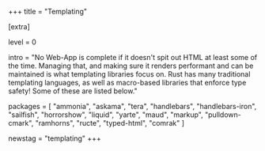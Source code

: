 +++
title = "Templating"

[extra]

level = 0

intro = "No Web-App is complete if it doesn't spit out HTML at least some of the time. Managing that, and making sure it renders performant and can be maintained is what templating libraries focus on. Rust has many traditional templating languages, as well as macro-based libraries that enforce type safety! Some of these are listed below."

packages = [
  "ammonia",
  "askama",
  "tera",
  "handlebars",
  "handlebars-iron",
  "sailfish",
  "horrorshow",
  "liquid",
  "yarte",
  "maud",
  "markup",
  "pulldown-cmark",
  "ramhorns",
  "ructe",
  "typed-html",
  "comrak"
]

newstag = "templating"
+++

